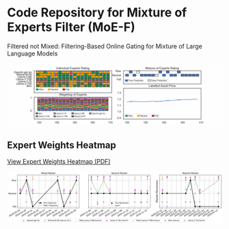 # Code Repository for Mixture of Experts Filter (MoE-F) 

Filtered not Mixed: Filtering-Based Online Gating for Mixture of Large Language Models

![Mixture of Experts](./imgs/mixture_of_experts_v3_8fps.gif)


## Expert Weights Heatmap


[View Expert Weights Heatmap (PDF)](./imgs/expert_weights_heatmap_coolwarm.pdf)

![Market Movement Plot (PNG)](./imgs/market_movement_plot.png)


